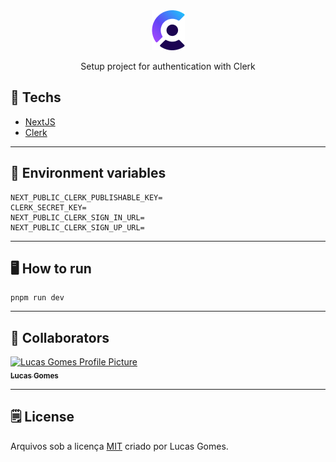<div align="center">
    <img src="./README/clerk.png" >
</div>

<p align="center">Setup project for authentication with Clerk</p

---
## :file_folder: Techs
- [NextJS](https://nextjs.org/)
- [Clerk](https://clerk.com/)
---

## :receipt: Environment variables

```
NEXT_PUBLIC_CLERK_PUBLISHABLE_KEY=
CLERK_SECRET_KEY=
NEXT_PUBLIC_CLERK_SIGN_IN_URL=
NEXT_PUBLIC_CLERK_SIGN_UP_URL=
```

---

## :desktop_computer: How to run

```
pnpm run dev
```

---
<h2 id="colab">🤝 Collaborators</h2>
 <tr>
    <td align="center">
      <a href="https://github.com/lucasgomesgp">
        <img src="https://avatars.githubusercontent.com/u/45949487?v=4" width="100px;" alt="Lucas Gomes Profile Picture"/><br>
        <sub>
          <b>Lucas Gomes</b>
        </sub>
      </a>
    </td>
  </tr>
</table>

---
## :spiral_notepad: License
Arquivos sob a licença [MIT](https://github.com/lucasgomesgp) criado por Lucas Gomes.